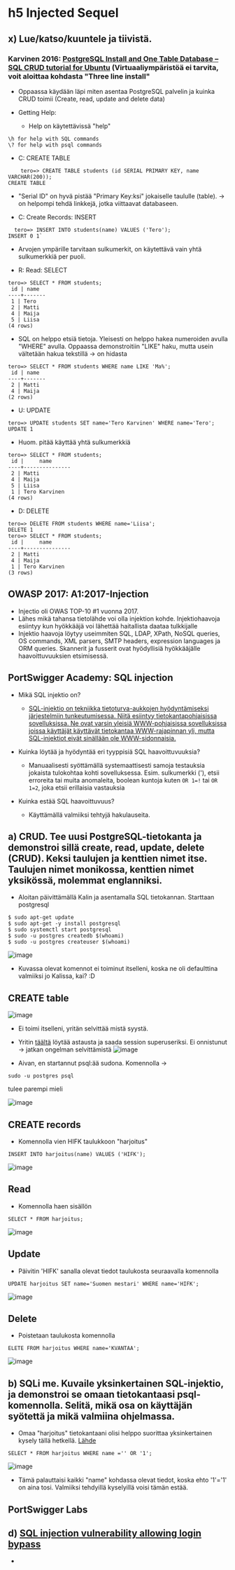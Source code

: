 # h5 Injected Sequel

## x) Lue/katso/kuuntele ja tiivistä.

### Karvinen 2016: [PostgreSQL Install and One Table Database – SQL CRUD tutorial for Ubuntu](https://terokarvinen.com/2016/03/05/postgresql-install-and-one-table-database-sql-crud-tutorial-for-ubuntu/) (Virtuaaliympäristöä ei tarvita, voit aloittaa kohdasta "Three line install"

- Oppaassa käydään läpi miten asentaa PostgreSQL palvelin ja kuinka CRUD toimii (Create, read, update and delete data)

- Getting Help:
  - Help on käytettävissä "help"
```
\h for help with SQL commands  
\? for help with psql commands  
```
- C: CREATE TABLE<br>
```
    tero=> CREATE TABLE students (id SERIAL PRIMARY KEY, name VARCHAR(200));  
CREATE TABLE  
```
  - "Serial ID" on hyvä pistää "Primary Key:ksi" jokaiselle taululle (table). -> on helpompi tehdä linkkejä, jotka viittaavat databaseen.
  

- C: Create Records: INSERT<br>
```
  tero=> INSERT INTO students(name) VALUES ('Tero');  
INSERT 0 1`  
```
  - Arvojen ympärille tarvitaan sulkumerkit, on käytettävä vain yhtä sulkumerkkiä per puoli.


- R: Read: SELECT<br>
```
tero=> SELECT * FROM students;  
 id | name  
----+-------  
 1 | Tero  
 2 | Matti  
 4 | Maija  
 5 | Liisa  
(4 rows)  
```
  - SQL on helppo etsiä tietoja. Yleisesti on helppo hakea numeroiden avulla "WHERE" avulla. Oppaassa demonstroitiin "LIKE" haku, mutta usein vältetään hakua tekstillä -> on hidasta<br>
```
tero=> SELECT * FROM students WHERE name LIKE 'Ma%';  
 id | name  
----+-------  
 2 | Matti  
 4 | Maija  
(2 rows)  
```

- U: UPDATE
```
tero=> UPDATE students SET name='Tero Karvinen' WHERE name='Tero';  
UPDATE 1  
```

- Huom. pitää käyttää yhtä sulkumerkkiä

``` 
tero=> SELECT * FROM students;  
 id |     name  
----+---------------  
 2 | Matti  
 4 | Maija  
 5 | Liisa  
 1 | Tero Karvinen  
(4 rows)  
```

- D: DELETE
``` 
tero=> DELETE FROM students WHERE name='Liisa';
DELETE 1
tero=> SELECT * FROM students;
 id |     name
----+---------------
 2 | Matti
 4 | Maija
 1 | Tero Karvinen
(3 rows)
``` 


## OWASP 2017: A1:2017-Injection

- Injectio oli OWAS TOP-10 #1 vuonna 2017.
- Lähes mikä tahansa tietolähde voi olla injektion kohde. Injektiohaavoja esiintyy kun hyökkääjä voi lähettää haitallista daataa tulkkijalle
- Injektio haavoja löytyy useimmiten SQL, LDAP, XPath, NoSQL queries, OS commands, XML parsers, SMTP headers, expression languages ja ORM queries. Skannerit ja fusserit ovat hyödyllisiä hyökkääjälle haavoittuvuuksien etsimisessä.


## PortSwigger Academy: SQL injection

- Mikä SQL injektio on?
  - [SQL-injektio on tekniikka tietoturva-aukkojen hyödyntämiseksi järjestelmiin tunkeutumisessa. Niitä esiintyy tietokantapohjaisissa sovelluksissa. Ne ovat varsin yleisiä WWW-pohjaisissa sovelluksissa joissa käyttäjät käyttävät tietokantaa WWW-rajapinnan yli, mutta SQL-injektiot eivät sinällään ole WWW-sidonnaisia.](https://fi.wikipedia.org/wiki/SQL-injektio)

- Kuinka löytää ja hyödyntää eri tyyppisiä SQL haavoittuvuuksia?
  - Manuaalisesti syöttämällä systemaattisesti samoja testauksia jokaista tulokohtaa kohti sovelluksessa. Esim. sulkumerkki ('), etsii erroreita tai muita anomaleita, boolean kuntoja kuten ```OR 1=!``` tai ```OR 1=2```, joka etsii erillaisia vastauksia

- Kuinka estää SQL haavoittuvuus?
  - Käyttämällä valmiiksi tehtyjä hakulauseita.


## a) CRUD. Tee uusi PostgreSQL-tietokanta ja demonstroi sillä create, read, update, delete (CRUD). Keksi taulujen ja kenttien nimet itse. Taulujen nimet monikossa, kenttien nimet yksikössä, molemmat englanniksi.

- Aloitan päivittämällä Kalin ja asentamalla SQL tietokannan. Starttaan postgresql

```
$ sudo apt-get update
$ sudo apt-get -y install postgresql
$ sudo systemctl start postgresql 
$ sudo -u postgres createdb $(whoami)
$ sudo -u postgres createuser $(whoami)
```
![image](https://github.com/ball1n/Tunkeutumistestaus/assets/117892213/ad071c06-e604-407d-afa5-277b4b0c3aa0)
- Kuvassa olevat komennot ei toiminut itselleni, koska ne oli defaulttina valmiiksi jo Kalissa, kai? :D

## CREATE table
![image](https://github.com/ball1n/Tunkeutumistestaus/assets/117892213/f89678e3-75fc-4897-a477-32fe4098fa5c)
- Ei toimi itselleni, yritän selvittää mistä syystä. 
- Yritin [täältä](https://www.cybertec-postgresql.com/en/error-permission-denied-schema-public/) löytää astausta ja saada session superuseriksi. Ei onnistunut -> jatkan ongelman selvittämistä
![image](https://github.com/ball1n/Tunkeutumistestaus/assets/117892213/6af5aae0-391a-4f2b-847d-c5ec940b29d6)

- Aivan, en startannut psql:ää sudona. Komennolla ->
```
sudo -u postgres psql  
```
tulee parempi mieli

![image](https://github.com/ball1n/Tunkeutumistestaus/assets/117892213/b9e3739b-0c8c-42ba-8d2a-802a9755a353)

## CREATE records

 - Komennolla vien HIFK taulukkoon "harjoitus"
```
INSERT INTO harjoitus(name) VALUES ('HIFK');
```
![image](https://github.com/ball1n/Tunkeutumistestaus/assets/117892213/93002d7a-3adf-4a46-966e-474d73f53bd9)

## Read

- Komennolla haen sisällön
 ```
SELECT * FROM harjoitus;
```
![image](https://github.com/ball1n/Tunkeutumistestaus/assets/117892213/60c7bbbf-d7fb-458f-b06b-e11153de1873)

## Update

- Päivitin 'HIFK' sanalla olevat tiedot taulukosta seuraavalla komennolla 
```
UPDATE harjoitus SET name='Suomen mestari' WHERE name='HIFK';
```
![image](https://github.com/ball1n/Tunkeutumistestaus/assets/117892213/e3e5427a-1b99-432b-978a-122e983f06d0)

## Delete

- Poistetaan taulukosta komennolla 
```
ELETE FROM harjoitus WHERE name='KVANTAA';
```
![image](https://github.com/ball1n/Tunkeutumistestaus/assets/117892213/6567d04b-2d73-4325-9663-807418c15909)

## b) SQLi me. Kuvaile yksinkertainen SQL-injektio, ja demonstroi se omaan tietokantaasi psql-komennolla. Selitä, mikä osa on käyttäjän syötettä ja mikä valmiina ohjelmassa. 

- Omaa "harjoitus" tietokantaani olisi helppo suorittaa yksinkertainen kysely tällä hetkellä. [Lähde](https://portswigger.net/web-security/sql-injection)

```
SELECT * FROM harjoitus WHERE name ='' OR '1';
```
![image](https://github.com/ball1n/Tunkeutumistestaus/assets/117892213/1c59a560-44c1-4f5d-b3ef-14d4fddd78a2)

- Tämä palauttaisi kaikki "name" kohdassa olevat tiedot, koska ehto '1'='1' on aina tosi. Valmiiksi tehdyillä kyselyillä voisi tämän estää. 


## PortSwigger Labs

## d) [SQL injection vulnerability allowing login bypass](https://portswigger.net/web-security/sql-injection/lab-login-bypass)

- 





